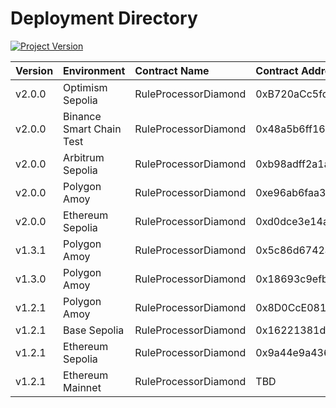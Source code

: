 # Deployment Directory
[![Project Version][version-image]][version-url]

| Version | Environment     | Contract Name        | Contract Address |
| :--- |:----------------|:---------------------| :--- | 
| v2.0.0 | Optimism Sepolia | RuleProcessorDiamond | 0xB720aCc5fdDEeeB949F58B5424f18c70E89e5b9b
| v2.0.0 | Binance Smart Chain Test | RuleProcessorDiamond | 0x48a5b6ff163fea7fda84af45b04945e7f81aa1eb
| v2.0.0 | Arbitrum Sepolia | RuleProcessorDiamond | 0xb98adff2a1a8e916b0c4ecd5d7b57ab134e2a4c8
| v2.0.0 | Polygon Amoy    | RuleProcessorDiamond | 0xe96ab6faa3a186b667136f8974d767a6f060fa1b
| v2.0.0 | Ethereum Sepolia| RuleProcessorDiamond | 0xd0dce3e14af7ffb89537c5b97aafdaf337b842e4
| v1.3.1 | Polygon Amoy    | RuleProcessorDiamond | 0x5c86d6742a1d0c12cd349518549ff8992838f50f
| v1.3.0 | Polygon Amoy    | RuleProcessorDiamond | 0x18693c9efb90c7a00f80d58ca0aa78fb0514dd81
| v1.2.1 | Polygon Amoy    | RuleProcessorDiamond | 0x8D0CcE081d8cb97C68061077883897C4797467E8
| v1.2.1 | Base Sepolia    | RuleProcessorDiamond | 0x16221381d6a9709c893d45d0f6e86928381529f6
| v1.2.1 | Ethereum Sepolia| RuleProcessorDiamond | 0x9a44e9a43642398afbc4953f03ee62e0ea052a48
| v1.2.1 | Ethereum Mainnet| RuleProcessorDiamond | TBD
<!-- These are the header links -->

[version-image]: https://img.shields.io/badge/Version-2.1.0-brightgreen?style=for-the-badge&logo=appveyor
[version-url]: https://github.com/thrackle-io/rules-engine